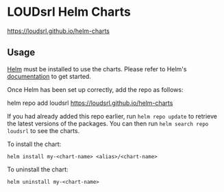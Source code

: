 # LOUDsrl Helm Charts

https://loudsrl.github.io/helm-charts

## Usage

[Helm](https://helm.sh) must be installed to use the charts. Please refer to
Helm's [documentation](https://helm.sh/docs) to get started.

Once Helm has been set up correctly, add the repo as follows:

helm repo add loudsrl https://loudsrl.github.io/helm-charts

If you had already added this repo earlier, run `helm repo update` to retrieve
the latest versions of the packages. You can then run `helm search repo
loudsrl` to see the charts.

To install the <chart-name> chart:

    helm install my-<chart-name> <alias>/<chart-name>

To uninstall the chart:

    helm uninstall my-<chart-name>
